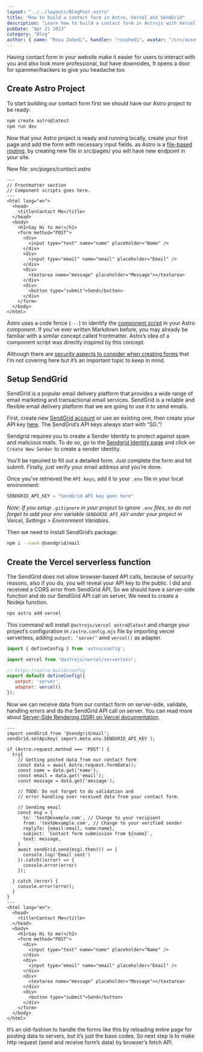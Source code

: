```yaml
---
layout: "../../layouts/BlogPost.astro"
title: "How to build a contact form in Astro, Vercel and SendGrid"
description: "Learn how to build a contact form in Astrojs with Vercel, and SendGrid. We'll create the form with Astrojs, configure Vercel to handle form submissions and SSR, and integrate SendGrid for email delivery."
pubDate: "Apr 21 2023"
category: "Blog"
author: { name: "Reza Zahedi", handler: "rezahedi", avatar: "/src/assets/social-avatar.jpg", link: "https://github.com/rezahedi" }
---
```


Having contact form in your website make it easier for users to interact with you and also look more professional, but have downsides, It opens a door for spammer/hackers to give you headache too.

## Create Astro Project

To start building our contact form first we should have our Astro project to be ready:

```bash
npm create astro@latest
npm run dev
```

Now that your Astro project is ready and running locally, create your first page and add the form with necessary input fields. as Astro is a [file-based routing](https://docs.astro.build/en/core-concepts/routing/), by creating new file in src/pages/ you will have new endpoint in your site.

New file: _src/pages/contact.astro_

```astro
---
// Frontmatter section
// Component scripts goes here.
---
<html lang="en">
  <head>
    <title>Contact Me</title>
  </head>
  <body>
    <h1>Say Hi to me!</h1>
    <form method="POST">
      <div>
        <input type="text" name="name" placeholder="Name" />
      </div>
      <div>
        <input type="email" name="email" placeholder="Email" />
      </div>
      <div>
        <textarea name="message" placeholder="Message"></textarea>
      </div>
      <div>
        <button type="submit">Send</button>
      </div>
    </form>
  </body>
</html>
```

Astro uses a code fence (`---`) to identify the [component script](https://docs.astro.build/en/core-concepts/astro-components/) in your Astro component. If you’ve ever written Markdown before, you may already be familiar with a similar concept called frontmatter. Astro’s idea of a component script was directly inspired by this concept.

Although there are [security aspects to consider when creating forms](https://austingil.com/how-to-build-html-forms-right-security/) that I’m not covering here but it’s an important topic to keep in mind.

## Setup SendGrid

SendGrid is a popular email delivery platform that provides a wide range of email marketing and transactional email services. SendGrid is a reliable and flexible email delivery platform that we are going to use it to send emails.

First, create new [SendGrid account](https://signup.sendgrid.com/) or use an existing one, then create your API key [here](https://app.sendgrid.com/guide/integrate/langs/nodejs). The SendGrid’s API keys always start with “SG.”!

Sendgrid requires you to create a Sender Identity to protect against spam and malicious mails. To do so, go to the [Sendgrid Identity page](https://app.sendgrid.com/settings/sender_auth) and click on `Create New Sender` to create a sender identity.

You’ll be rqeuired to fill out a detailed form. Just complete the form and hit submit. Finally, just verify your email address and you’re done.

Once you’ve retrieved the `API keys`, add it to your `.env` file in your local environment:

```js
SENDGRID_API_KEY = "SendGrid API key goes here"
```

_Note: If you setup `.gitignore` in your project to ignore `.env` files, so do not forget to add your env variable `SENDGRID_API_KEY` under your project in Vercel, Settings > Environment Variables._

Then we need to install SendGrid’s package:

```bash
npm i --save @sendgrid/mail
```

## Create the Vercel serverless function

The SendGrid does not allow browser-based API calls, because of security reasons, also if you do, you will reveal your API key to the public. I did and received a CORS error from SendGrid API, So we should have a server-side function and do our SendGrid API call on server, We need to create a Nodejs function.

```bash
npx astro add vercel
```

This command will install `@astrojs/vercel astro@latest` and change your project’s configuration in `/astro.config.mjs` file by importing vercel serverless, adding `output: ‘server’` amd `vercel()` as adapter.

```js
import { defineConfig } from 'astro/config';

import vercel from "@astrojs/vercel/serverless";

// https://astro.build/config
export default defineConfig({
   output: 'server',
   adapter: vercel()
});
```

Now we can receive data from our contact form on server-side, validate, handling errors and do the SendGrid API call on server. You can read more about [Server-Side Rendering (SSR) on Vercel documentation](https://vercel.com/docs/frameworks/astro).

```astro
---
import sendGrid from '@sendgrid/mail';
sendGrid.setApiKey( import.meta.env.SENDGRID_API_KEY );

if (Astro.request.method === 'POST') {
  try{
    // Getting posted data from our contact form
    const data = await Astro.request.formData();
    const name = data.get('name');
    const email = data.get('email');
    const message = data.get('message');

    // TODO: Do not forget to do validation and
    // error handling over received data from your contact form.

    // Sending email
    const msg = {
      to: 'test@example.com', // Change to your recipient
      from: 'text@example.com', // Change to your verified sender
      replyTo: {email:email, name:name},
      subject: `Contact form submission from ${name}`,
      text: message,
    }
    await sendGrid.send(msg).then(() => {
      console.log('Email sent')
    }).catch((error) => {
      console.error(error)
    });

  } catch (error) {
    console.error(error);
  }
}
---
<html lang="en">
  <head>
    <title>Contact Me</title>
  </head>
  <body>
    <h1>Say Hi to me!</h1>
    <form method="POST">
      <div>
        <input type="text" name="name" placeholder="Name" />
      </div>
      <div>
        <input type="email" name="email" placeholder="Email" />
      </div>
      <div>
        <textarea name="message" placeholder="Message"></textarea>
      </div>
      <div>
        <button type="submit">Send</button>
      </div>
    </form>
  </body>
</html>
```

It’s an old-fashion to handle the forms like this by reloading entire page for posting data to servers, but it’s just the base codes, So next step is to make http request (send and receive form’s data) by browser’s fetch API.
